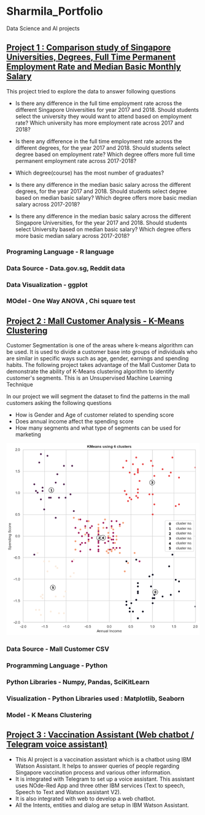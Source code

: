 # Sharmila_Portfolio
Data Science and AI projects

## [Project 1 : Comparison study of Singapore Universities, Degrees, Full Time Permanent Employment Rate and Median Basic Monthly Salary](https://github.com/csharmila29/ProjR)

This project tried to explore the data to answer following questions
* Is there any difference in the full time employment rate across the different Singapore Universities for year 2017 and 2018. Should students select the university they would  want to attend based on employment rate? Which university has more employment rate across 2017 and 2018?

* Is there any difference in the full time employment rate across the different degrees, for the year 2017 and 2018. Should students select degree based on employment rate? Which degree offers more full time permanent employment rate across 2017-2018?

* Which degree(course) has the most number of graduates?

* Is there any difference in the median basic salary across the different degrees, for the year 2017 and 2018. Should students select degree based on median basic salary? Which degree offers more basic median salary across 2017-2018?

* Is there any difference in the median basic salary across the different Singapore Universities, for the year 2017 and 2018. Should students select University based on median basic salary? Which degree offers more basic median salary across 2017-2018?

### Programing Language - R language
### Data Source - Data.gov.sg, Reddit data 
### Data Visualization - ggplot
### MOdel - One Way ANOVA , Chi square test


## [Project 2 : Mall Customer Analysis - K-Means Clustering](https://github.com/csharmila29/CustomerSegmentation)

Customer Segmentation is one of the areas where k-means algorithm can be used. It is used to divide a customer base into groups of individuals who are similar in specific ways such as age, gender, earnings and spending habits. The following project takes advantage of the Mall Customer Data to demonstrate the ability of K-Means clustering algorithm to identify customer's segments. This is an Unsupervised Machine Learning Technique

In our project we will segment the dataset to find the patterns in the mall customers asking the following questions

* How is Gender and Age of customer related to spending score
* Does annual income affect the spending score
* How many segments and what type of segments can be used for marketing

![](https://github.com/csharmila29/Sharmila_Portfolio/blob/main/images/K_6_clusters.png)

### Data Source  - Mall Customer CSV
### Programming Language - Python
### Python Libraries - Numpy, Pandas, SciKitLearn
### Visualization - Python Libraries used : Matplotlib, Seaborn
### Model - K Means Clustering

## [Project 3 : Vaccination Assistant (Web chatbot / Telegram voice assistant)](https://github.com/csharmila29/vaccination_chatbot_voice_assist)

* This AI project is a vaccination assistant which is a chatbot using IBM Watson Assistant. It helps to answer queries of people regarding Singapore vaccination process and various other information.
* It is integrated with Telegram to set up a voice assistant. This assistant uses NOde-Red App and three other IBM services (Text to speech, Speech to Text and Watson assistant V2). 
* It is also integrated with web to develop a web chatbot. 
* All the Intents, entities and dialog are setup in IBM Watson Assistant.
